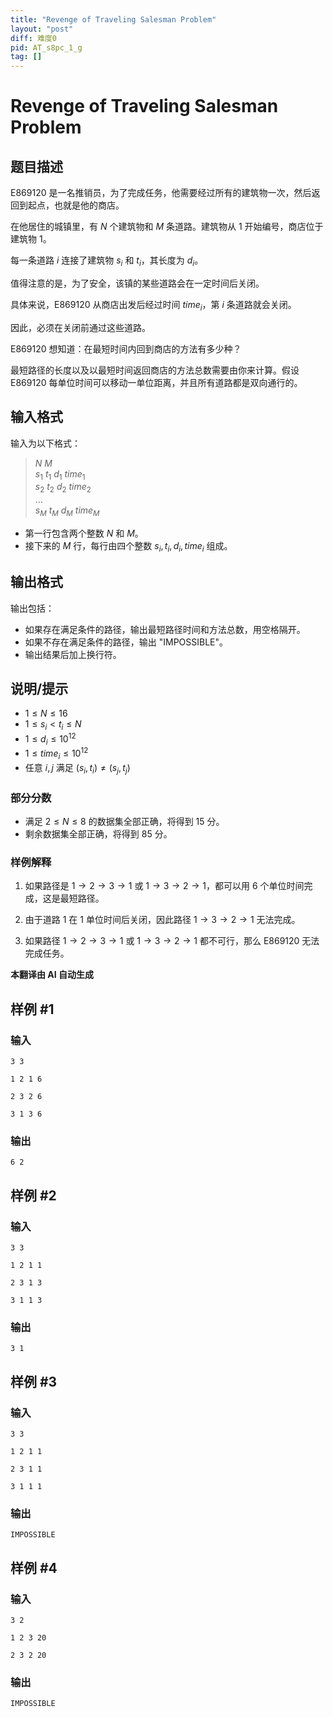 ```yaml
---
title: "Revenge of Traveling Salesman Problem"
layout: "post"
diff: 难度0
pid: AT_s8pc_1_g
tag: []
---
```


# Revenge of Traveling Salesman Problem

## 题目描述

E869120 是一名推销员，为了完成任务，他需要经过所有的建筑物一次，然后返回到起点，也就是他的商店。

在他居住的城镇里，有 $N$ 个建筑物和 $M$ 条道路。建筑物从 1 开始编号，商店位于建筑物 1。

每一条道路 $i$ 连接了建筑物 $s_i$ 和 $t_i$，其长度为 $d_i$。

值得注意的是，为了安全，该镇的某些道路会在一定时间后关闭。

具体来说，E869120 从商店出发后经过时间 $time_i$，第 $i$ 条道路就会关闭。

因此，必须在关闭前通过这些道路。

E869120 想知道：在最短时间内回到商店的方法有多少种？

最短路径的长度以及以最短时间返回商店的方法总数需要由你来计算。假设 E869120 每单位时间可以移动一单位距离，并且所有道路都是双向通行的。

## 输入格式

输入为以下格式：

> $N$ $M$  
> $s_1$ $t_1$ $d_1$ $time_1$  
> $s_2$ $t_2$ $d_2$ $time_2$  
> ...  
> $s_M$ $t_M$ $d_M$ $time_M$

- 第一行包含两个整数 $N$ 和 $M$。
- 接下来的 $M$ 行，每行由四个整数 $s_i, t_i, d_i, time_i$ 组成。

## 输出格式

输出包括：

- 如果存在满足条件的路径，输出最短路径时间和方法总数，用空格隔开。
- 如果不存在满足条件的路径，输出 "IMPOSSIBLE"。
- 输出结果后加上换行符。

## 说明/提示

- $1 \leq N \leq 16$
- $1 \leq s_i < t_i \leq N$
- $1 \leq d_i \leq 10^{12}$
- $1 \leq time_i \leq 10^{12}$
- 任意 $i,j$ 满足 $(s_i, t_i) \neq (s_j, t_j)$

### 部分分数
- 满足 $2 \leq N \leq 8$ 的数据集全部正确，将得到 15 分。
- 剩余数据集全部正确，将得到 85 分。

### 样例解释

1. 如果路径是 $1 \rightarrow 2 \rightarrow 3 \rightarrow 1$ 或 $1 \rightarrow 3 \rightarrow 2 \rightarrow 1$，都可以用 6 个单位时间完成，这是最短路径。

2. 由于道路 1 在 1 单位时间后关闭，因此路径 $1 \rightarrow 3 \rightarrow 2 \rightarrow 1$ 无法完成。

3. 如果路径 $1 \rightarrow 2 \rightarrow 3 \rightarrow 1$ 或 $1 \rightarrow 3 \rightarrow 2 \rightarrow 1$ 都不可行，那么 E869120 无法完成任务。

 **本翻译由 AI 自动生成**

## 样例 #1

### 输入

```
3 3
1 2 1 6
2 3 2 6
3 1 3 6
```

### 输出

```
6 2
```

## 样例 #2

### 输入

```
3 3
1 2 1 1
2 3 1 3
3 1 1 3
```

### 输出

```
3 1
```

## 样例 #3

### 输入

```
3 3
1 2 1 1
2 3 1 1
3 1 1 1
```

### 输出

```
IMPOSSIBLE
```

## 样例 #4

### 输入

```
3 2
1 2 3 20
2 3 2 20
```

### 输出

```
IMPOSSIBLE
```

